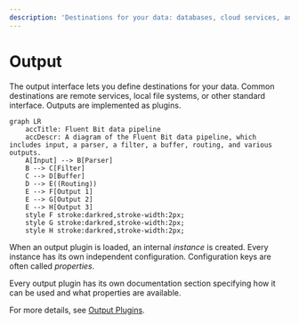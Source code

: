 ```yaml
---
description: 'Destinations for your data: databases, cloud services, and more!'
---
```


# Output

The output interface lets you define destinations for your data. Common destinations
are remote services, local file systems, or other standard interface. Outputs are
implemented as plugins.

```mermaid
graph LR
    accTitle: Fluent Bit data pipeline
    accDescr: A diagram of the Fluent Bit data pipeline, which includes input, a parser, a filter, a buffer, routing, and various outputs.
    A[Input] --> B[Parser]
    B --> C[Filter]
    C --> D[Buffer]
    D --> E((Routing))
    E --> F[Output 1]
    E --> G[Output 2]
    E --> H[Output 3]
    style F stroke:darkred,stroke-width:2px;
    style G stroke:darkred,stroke-width:2px;
    style H stroke:darkred,stroke-width:2px;
```

When an output plugin is loaded, an internal _instance_ is created. Every instance
has its own independent configuration. Configuration keys are often called
_properties_.

Every output plugin has its own documentation section specifying how it can be used and what properties are available.

For more details, see [Output Plugins](https://docs.fluentbit.io/manual/pipeline/outputs).
